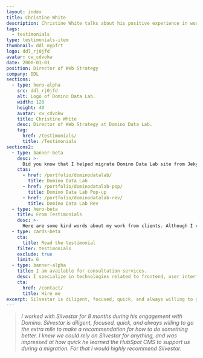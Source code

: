 ```yaml
---
layout: index
title: Christine White
description: Christine White talks about his positive experience in working with Silvestar Bistrović.
tags:
  - testimonials
type: testimonials-item
thumbnail: ddl_mypfrt
logo: ddl_rj0jfd
avatar: cw_cdvokw
date: 2000-01-01
position: Director of Web Strategy
company: DDL
sections:
  - type: hero-alpha
    src: ddl_rj0jfd
    alt: Logo of Domino Data Lab.
    width: 128
    height: 40
    avatar: cw_cdvokw
    title: Christine White
    desc: Director of Web Strategy at Domino Data Lab.
    tag:
      href: /testimonials/
      title: /Testimonials
sections2:
  - type: banner-beta
    desc: >-
      Did you know that I helped migrate Domino Data Lab site from Jekyll to HubSpot CMS?
    ctas:
      - href: /portfolio/dominodatalab/
        title: Domino Data Lab
      - href: /portfolio/dominodatalab-pop/
        title: Domino Data Lab Pop-up
      - href: /portfolio/dominodatalab-rev/
        title: Domino Data Lab Rev
  - type: hero-beta
    title: From Testimonials
    desc: >-
      Here are some kind words about my work from clients. Although I collaborated with clients from more than 10 countries, most of them come from **The United States**.
  - type: cards-beta
    cta:
      title: Read the testimonial
    filter: testimonials
    exclude: true
    limit: 6
  - type: banner-alpha
    title: I am available for consultation services.
    desc: I specialize in technologies related to frontend, user interface, and web development.
    cta:
      href: /contact/
      title: Hire me
excerpt: Silvestar is diligent, focused, quick, and always willing to go the extra mile...
---
```


> _I worked with Silvestar for 8 months during his engagement with Domino. Silvestar is diligent, focused, quick, and always willing to go the extra mile to make a recommendation for how to do something better. I knew we could rely on Silvestar for anything, and was impressed at how quick he learned the HubSpot CMS to support us during a migration. For that I would highly recommend Silvestar._
